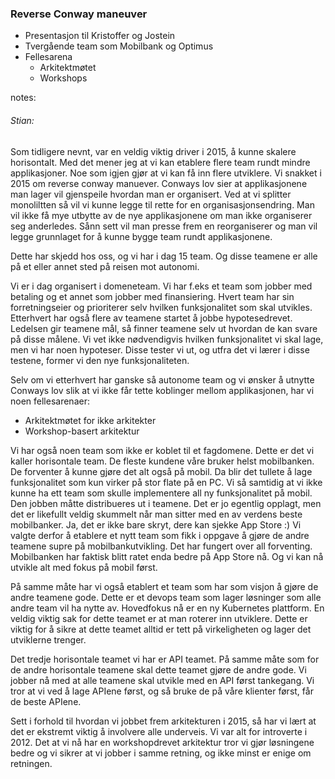 ### Reverse Conway maneuver

* Presentasjon til Kristoffer og Jostein
* Tvergående team som Mobilbank og Optimus
* Fellesarena
  * Arkitektmøtet
  * Workshops


notes:
###### Stian:

Som tidligere nevnt, var en veldig viktig driver i 2015, å kunne skalere horisontalt. Med det mener jeg at vi kan etablere flere team rundt mindre applikasjoner. Noe som igjen gjør at vi kan få inn flere utviklere. 
Vi snakket i 2015 om reverse conway manuever. Conways lov sier at applikasjonene man lager vil gjenspeile hvordan man er organisert. Ved at vi splitter monoliltten så vil vi kunne legge til rette for en organisasjonsendring. Man vil ikke få mye utbytte av de nye applikasjonene om man ikke organiserer seg anderledes. Sånn sett vil man presse frem en reorganiserer og man vil legge grunnlaget for å kunne bygge team rundt applikasjonene. 

Dette har skjedd hos oss, og vi har i dag 15 team. Og disse teamene er alle på et eller annet sted på reisen mot autonomi. 

Vi er i dag organisert i domeneteam. Vi har f.eks et team som jobber med betaling og et annet som jobber med finansiering. Hvert team har sin forretningseier og prioriterer selv hvilken funksjonalitet som skal utvikles. Etterhvert har også flere av teamene startet å jobbe hypotesedrevet. Ledelsen gir teamene mål, så finner teamene selv ut hvordan de kan svare på disse målene. Vi vet ikke nødvendigvis hvilken funksjonalitet vi skal lage, men vi har noen hypoteser. Disse tester vi ut, og utfra det vi lærer i disse testene, former vi den nye funksjonaliteten. 

Selv om vi etterhvert har ganske så autonome team og vi ønsker å utnytte Conways lov slik at vi ikke får tette koblinger mellom applikasjonen, har vi noen fellesarenaer:
* Arkitektmøtet for ikke arkitekter
* Workshop-basert arkitektur

Vi har også noen team som ikke er koblet til et fagdomene. Dette er det vi kaller horisontale team. 
De fleste kundene våre bruker helst mobilbanken. De forventer å kunne gjøre det alt også på mobil. Da blir det tullete å lage funksjonalitet som kun virker på stor flate på en PC. Vi så samtidig at vi ikke kunne ha ett team som skulle implementere all ny funksjonalitet på mobil. Den jobben måtte distribueres ut i teamene. 
Det er jo egentlig opplagt, men det er likefullt veldig skummelt når man sitter med en av verdens beste mobilbanker. Ja, det er ikke bare skryt, dere kan sjekke App Store :)
Vi valgte derfor å etablere et nytt team som fikk i oppgave å gjøre de andre teamene supre på mobilbankutvikling. Det har fungert over all forventing. Mobilbanken har faktisk blitt ratet enda bedre på App Store nå. Og vi kan nå utvikle alt med fokus på mobil først. 

På samme måte har vi også etablert et team som har som visjon å gjøre de andre teamene gode. Dette er et devops team som lager løsninger som alle andre team vil ha nytte av. Hovedfokus nå er en ny Kubernetes plattform. En veldig viktig sak for dette teamet er at man roterer inn utviklere. Dette er viktig for å sikre at dette teamet alltid er tett på virkeligheten og lager det utviklerne trenger.  

Det tredje horisontale teamet vi har er API teamet. På samme måte som for de andre horisontale teamene skal dette teamet gjøre de andre gode. Vi jobber nå med at alle teamene skal utvikle med en API først tankegang. Vi tror at vi ved å lage APIene først, og så bruke de på våre klienter først, får de beste APIene. 


Sett i forhold til hvordan vi jobbet frem arkitekturen i 2015, så har vi lært at det er ekstremt viktig å involvere alle underveis. Vi var alt for introverte i 2012. Det at vi nå har en workshopdrevet arkitektur tror vi gjør løsningene bedre og vi sikrer at vi jobber i samme retning, og ikke minst er enige om retningen. 
